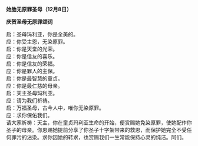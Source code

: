 **始胎无原罪圣母（12月8日）**

**庆贺圣母无原罪颂词**

启：圣母玛利亚，你是全美的。  
应：你受主恩，无染原罪。  
启：你是天堂的光荣。  
应：你是信友的喜乐。  
启：你是信友的荣福。  
应：你是罪人的主保。  
启：你是最智慧的童贞。  
应：你是最仁慈的母亲。  
启：天主圣母玛利亚。  
应：请为我们祈祷。  
启：万福圣母，古今人中，唯你无染原罪。  
应：求你保佑我们。  
请大家祈祷：天主，你在童贞玛利亚生命的开始，便赏赐她免染原罪，使她配作你圣子的母亲。你恩赐她提前分享了你圣子十字架带来的救恩，而保护她完全不受任何罪污的沾染。求你因她的转求，也赏赐我们一生常能保持心灵的纯洁。阿们。